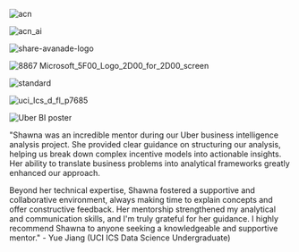 ![acn](https://user-images.githubusercontent.com/19508013/171912894-f18aa54b-f9f8-4568-8ce8-2153b0b7db48.png)

![acn_ai](https://user-images.githubusercontent.com/19508013/171912919-7a3e012d-9daa-4758-9e2e-fbed1e74e58c.png)

![share-avanade-logo](https://user-images.githubusercontent.com/19508013/165650731-5b466aff-f2f9-4f61-94be-dd4294929951.jpg)

![8867 Microsoft_5F00_Logo_2D00_for_2D00_screen](https://github.com/shawna-tuli-silicon-valley/avanade-accenture-microsoft-silicon-valley-advanced-analytics-and-ai/assets/19508013/b5e24a03-d801-4453-a7f4-9f5223910b80)

![standard](https://user-images.githubusercontent.com/19508013/169395806-5f4e08f0-949e-4651-8f06-c9dfc00652b0.png)

![uci_Ics_d_fl_p7685](https://user-images.githubusercontent.com/19508013/165648227-43cf92b5-ec29-467e-bc83-44602f56bd18.png)

![Uber BI poster](https://github.com/user-attachments/assets/1af10491-9fea-4e8c-83ee-e1efd4ea4bfe)

"Shawna was an incredible mentor during our Uber business intelligence analysis project. She provided clear guidance on structuring our analysis, helping us break down complex incentive models into actionable insights. Her ability to translate business problems into analytical frameworks greatly enhanced our approach.

Beyond her technical expertise, Shawna fostered a supportive and collaborative environment, always making time to explain concepts and offer constructive feedback. Her mentorship strengthened my analytical and communication skills, and I'm truly grateful for her guidance. I highly recommend Shawna to anyone seeking a knowledgeable and supportive mentor." - Yue Jiang (UCI ICS Data Science Undergraduate) 
